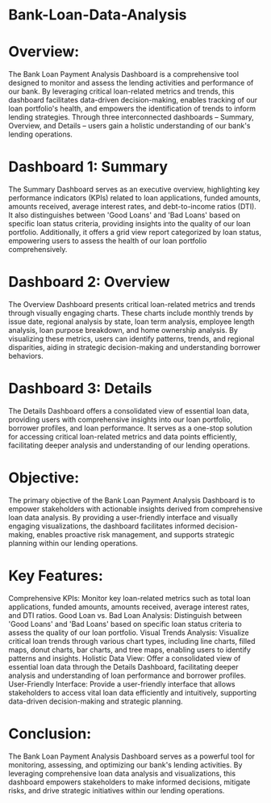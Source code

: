 # Bank-Loan-Data-Analysis

# Overview:
The Bank Loan Payment Analysis Dashboard is a comprehensive tool designed to monitor and assess the lending activities and performance of our bank. By leveraging critical loan-related metrics and trends, this dashboard facilitates data-driven decision-making, enables tracking of our loan portfolio's health, and empowers the identification of trends to inform lending strategies. Through three interconnected dashboards – Summary, Overview, and Details – users gain a holistic understanding of our bank's lending operations.

# Dashboard 1: Summary
The Summary Dashboard serves as an executive overview, highlighting key performance indicators (KPIs) related to loan applications, funded amounts, amounts received, average interest rates, and debt-to-income ratios (DTI). It also distinguishes between 'Good Loans' and 'Bad Loans' based on specific loan status criteria, providing insights into the quality of our loan portfolio. Additionally, it offers a grid view report categorized by loan status, empowering users to assess the health of our loan portfolio comprehensively.

# Dashboard 2: Overview
The Overview Dashboard presents critical loan-related metrics and trends through visually engaging charts. These charts include monthly trends by issue date, regional analysis by state, loan term analysis, employee length analysis, loan purpose breakdown, and home ownership analysis. By visualizing these metrics, users can identify patterns, trends, and regional disparities, aiding in strategic decision-making and understanding borrower behaviors.

# Dashboard 3: Details
The Details Dashboard offers a consolidated view of essential loan data, providing users with comprehensive insights into our loan portfolio, borrower profiles, and loan performance. It serves as a one-stop solution for accessing critical loan-related metrics and data points efficiently, facilitating deeper analysis and understanding of our lending operations.

# Objective:
The primary objective of the Bank Loan Payment Analysis Dashboard is to empower stakeholders with actionable insights derived from comprehensive loan data analysis. By providing a user-friendly interface and visually engaging visualizations, the dashboard facilitates informed decision-making, enables proactive risk management, and supports strategic planning within our lending operations.

# Key Features:

Comprehensive KPIs: Monitor key loan-related metrics such as total loan applications, funded amounts, amounts received, average interest rates, and DTI ratios.
Good Loan vs. Bad Loan Analysis: Distinguish between 'Good Loans' and 'Bad Loans' based on specific loan status criteria to assess the quality of our loan portfolio.
Visual Trends Analysis: Visualize critical loan trends through various chart types, including line charts, filled maps, donut charts, bar charts, and tree maps, enabling users to identify patterns and insights.
Holistic Data View: Offer a consolidated view of essential loan data through the Details Dashboard, facilitating deeper analysis and understanding of loan performance and borrower profiles.
User-Friendly Interface: Provide a user-friendly interface that allows stakeholders to access vital loan data efficiently and intuitively, supporting data-driven decision-making and strategic planning.

# Conclusion:
The Bank Loan Payment Analysis Dashboard serves as a powerful tool for monitoring, assessing, and optimizing our bank's lending activities. By leveraging comprehensive loan data analysis and visualizations, this dashboard empowers stakeholders to make informed decisions, mitigate risks, and drive strategic initiatives within our lending operations.
